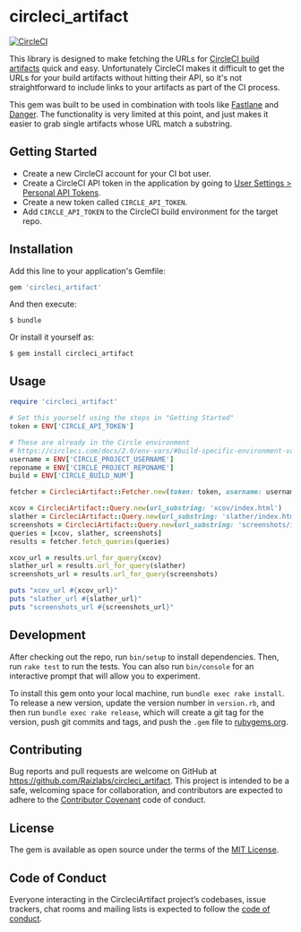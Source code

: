 # circleci_artifact

[![CircleCI](https://img.shields.io/circleci/project/github/Raizlabs/circleci_artifact/master.svg)](https://circleci.com/gh/Raizlabs/circleci_artifact)

This library is designed to make fetching the URLs for [CircleCI build artifacts](https://circleci.com/docs/2.0/artifacts/#downloading-all-artifacts-for-a-build-on-circleci) quick and easy. Unfortunately CircleCI makes it difficult to get the URLs for your build artifacts without hitting their API, so it's not straightforward to include links to your artifacts as part of the CI process.

This gem was built to be used in combination with tools like [Fastlane](https://github.com/fastlane/fastlane) and [Danger](https://github.com/danger/danger). The functionality is very limited at this point, and just makes it easier to grab single artifacts whose URL match a substring.

## Getting Started

* Create a new CircleCI account for your CI bot user.
* Create a CircleCI API token in the application by going to [User Settings > Personal API Tokens](https://circleci.com/account/api).
* Create a new token called `CIRCLE_API_TOKEN`. 
* Add `CIRCLE_API_TOKEN` to the CircleCI build environment for the target repo.

## Installation

Add this line to your application's Gemfile:

```ruby
gem 'circleci_artifact'
```

And then execute:

    $ bundle

Or install it yourself as:

    $ gem install circleci_artifact

## Usage


```ruby
require 'circleci_artifact'

# Set this yourself using the steps in "Getting Started"
token = ENV['CIRCLE_API_TOKEN']

# These are already in the Circle environment
# https://circleci.com/docs/2.0/env-vars/#build-specific-environment-variables
username = ENV['CIRCLE_PROJECT_USERNAME']
reponame = ENV['CIRCLE_PROJECT_REPONAME']
build = ENV['CIRCLE_BUILD_NUM']

fetcher = CircleciArtifact::Fetcher.new(token: token, username: username, reponame: reponame, build: build)

xcov = CircleciArtifact::Query.new(url_substring: 'xcov/index.html')
slather = CircleciArtifact::Query.new(url_substring: 'slather/index.html')
screenshots = CircleciArtifact::Query.new(url_substring: 'screenshots/index.html')
queries = [xcov, slather, screenshots]
results = fetcher.fetch_queries(queries)

xcov_url = results.url_for_query(xcov)
slather_url = results.url_for_query(slather)
screenshots_url = results.url_for_query(screenshots)

puts "xcov_url #{xcov_url}"
puts "slather_url #{slather_url}"
puts "screenshots_url #{screenshots_url}"
```

## Development

After checking out the repo, run `bin/setup` to install dependencies. Then, run `rake test` to run the tests. You can also run `bin/console` for an interactive prompt that will allow you to experiment.

To install this gem onto your local machine, run `bundle exec rake install`. To release a new version, update the version number in `version.rb`, and then run `bundle exec rake release`, which will create a git tag for the version, push git commits and tags, and push the `.gem` file to [rubygems.org](https://rubygems.org).

## Contributing

Bug reports and pull requests are welcome on GitHub at https://github.com/Raizlabs/circleci_artifact. This project is intended to be a safe, welcoming space for collaboration, and contributors are expected to adhere to the [Contributor Covenant](http://contributor-covenant.org) code of conduct.

## License

The gem is available as open source under the terms of the [MIT License](https://opensource.org/licenses/MIT).

## Code of Conduct

Everyone interacting in the CircleciArtifact project’s codebases, issue trackers, chat rooms and mailing lists is expected to follow the [code of conduct](https://github.com/Raizlabs/circleci_artifact/blob/master/CODE_OF_CONDUCT.md).
